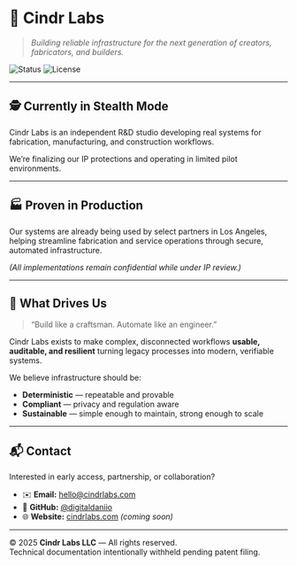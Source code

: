 # 🧪 Cindr Labs
> _Building reliable infrastructure for the next generation of creators, fabricators, and builders._

![Status](https://img.shields.io/badge/status-stealth_mode-blue)
![License](https://img.shields.io/badge/license-proprietary-lightgrey)

---

## 🕵️ Currently in Stealth Mode

Cindr Labs is an independent R&D studio developing real systems for fabrication, manufacturing, and construction workflows.

We’re finalizing our IP protections and operating in limited pilot environments.  

---

## 🏭 Proven in Production

Our systems are already being used by select partners in Los Angeles, helping streamline fabrication and service operations through secure, automated infrastructure.

*(All implementations remain confidential while under IP review.)*

---

## 🧠 What Drives Us

> “Build like a craftsman. Automate like an engineer.”

Cindr Labs exists to make complex, disconnected workflows **usable, auditable, and resilient** turning legacy processes into modern, verifiable systems.

We believe infrastructure should be:
- **Deterministic** — repeatable and provable  
- **Compliant** — privacy and regulation aware  
- **Sustainable** — simple enough to maintain, strong enough to scale  

---

## 📬 Contact

Interested in early access, partnership, or collaboration?

- ✉️ **Email:** hello@cindrlabs.com  
- 🧰 **GitHub:** [@digitaldaniio](https://github.com/digitaldaniio)  
- 🌐 **Website:** [cindrlabs.com](https://cindrlabs.com) _(coming soon)_

---

© 2025 **Cindr Labs LLC** — All rights reserved.  
Technical documentation intentionally withheld pending patent filing.
